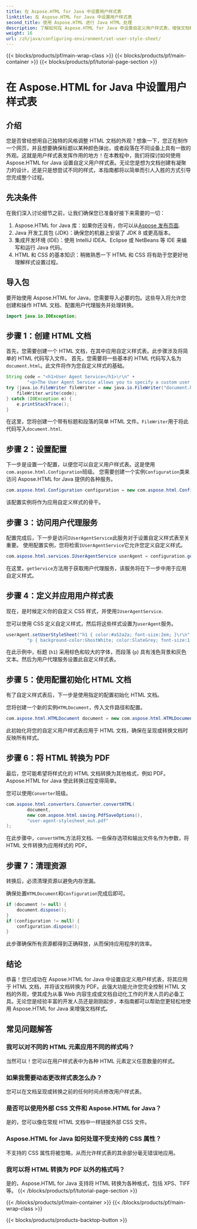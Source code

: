 ```yaml
---
title: 在 Aspose.HTML for Java 中设置用户样式表
linktitle: 在 Aspose.HTML for Java 中设置用户样式表
second_title: 使用 Aspose.HTML 进行 Java HTML 处理
description: 了解如何在 Aspose.HTML for Java 中设置自定义用户样式表，增强文档样式并轻松将 HTML 转换为 PDF。
weight: 16
url: /zh/java/configuring-environment/set-user-style-sheet/
---
```


{{< blocks/products/pf/main-wrap-class >}}
{{< blocks/products/pf/main-container >}}
{{< blocks/products/pf/tutorial-page-section >}}

# 在 Aspose.HTML for Java 中设置用户样式表

## 介绍
您是否曾经想用自己独特的风格调整 HTML 文档的外观？想象一下，您正在制作一个网页，并且想要确保标题以某种颜色弹出，或者段落在不同设备上具有一致的外观。这就是用户样式表发挥作用的地方！在本教程中，我们将探讨如何使用 Aspose.HTML for Java 设置自定义用户样式表。无论您是想为文档创建有凝聚力的设计，还是只是想尝试不同的样式，本指南都将以简单而引人入胜的方式引导您完成整个过程。
## 先决条件
在我们深入讨论细节之前，让我们确保您已准备好接下来需要的一切：
1.  Aspose.HTML for Java 库：如果你还没有，你可以从[Aspose 发布页面](https://releases.aspose.com/html/java/).
2. Java 开发工具包 (JDK)：确保您的机器上安装了 JDK 8 或更高版本。
3. 集成开发环境 (IDE)：使用 IntelliJ IDEA、Eclipse 或 NetBeans 等 IDE 来编写和运行 Java 代码。
4. HTML 和 CSS 的基本知识：稍微熟悉一下 HTML 和 CSS 将有助于您更好地理解样式设置过程。

## 导入包
要开始使用 Aspose.HTML for Java，您需要导入必要的包。这些导入将允许您创建和操作 HTML 文档、配置用户代理服务并处理转换。
```java
import java.io.IOException;
```
## 步骤 1：创建 HTML 文档
首先，您需要创建一个 HTML 文档，在其中应用自定义样式表。此步骤涉及将简单的 HTML 代码写入文件。
首先，您需要将一些基本的 HTML 代码写入名为`document.html`。此文件将作为您自定义样式的基础。
```java
String code = "<h1>User Agent Service</h1>\r\n" +
        "<p>The User Agent Service allows you to specify a custom user stylesheet, a primary character set for the document, language, and fonts settings.</p>\r\n";
try (java.io.FileWriter fileWriter = new java.io.FileWriter("document.html")) {
    fileWriter.write(code);
} catch (IOException e) {
    e.printStackTrace();
}
```
在这里，您将创建一个带有标题和段落的简单 HTML 文件。`FileWriter`用于将此代码写入`document.html`.
## 步骤 2：设置配置
下一步是设置一个配置，以便您可以自定义用户样式表。这是使用`com.aspose.html.Configuration`班级。
您需要创建一个实例`Configuration`类来访问 Aspose.HTML for Java 提供的各种服务。
```java
com.aspose.html.Configuration configuration = new com.aspose.html.Configuration();
```
该配置实例将作为应用自定义样式的骨干。
## 步骤 3：访问用户代理服务
配置完成后，下一步是访问`IUserAgentService`此服务对于设置自定义样式表至关重要。
使用配置实例，您将检索`IUserAgentService`它允许您定义自定义样式。
```java
com.aspose.html.services.IUserAgentService userAgent = configuration.getService(com.aspose.html.services.IUserAgentService.class);
```
在这里，`getService`方法用于获取用户代理服务，该服务将在下一步中用于应用自定义样式。
## 步骤 4：定义并应用用户样式表
现在，是时候定义你的自定义 CSS 样式，并使用`IUserAgentService`.

您可以使用 CSS 定义自定义样式，然后将这些样式设置为`userAgent`服务。
```java
userAgent.setUserStyleSheet("h1 { color:#a52a2a; font-size:2em; }\r\n" +
        "p { background-color:GhostWhite; color:SlateGrey; font-size:1.2em; }\r\n");
```
在此示例中，标题 (`h1`) 采用棕色和较大的字体，而段落 (`p`) 具有浅色背景和灰色文本。然后为用户代理服务设置此自定义样式表。
## 步骤 5：使用配置初始化 HTML 文档
有了自定义样式表后，下一步是使用指定的配置初始化 HTML 文档。

您将创建一个新的实例`HTMLDocument`，传入文件路径和配置。
```java
com.aspose.html.HTMLDocument document = new com.aspose.html.HTMLDocument("document.html", configuration);
```
此初始化将您的自定义用户样式表应用于 HTML 文档，确保在呈现或转换文档时反映所有样式。
## 步骤 6：将 HTML 转换为 PDF
最后，您可能希望将样式化的 HTML 文档转换为其他格式，例如 PDF。Aspose.HTML for Java 使此转换过程变得简单。

您可以使用`Converter`班级。
```java
com.aspose.html.converters.Converter.convertHTML(
        document,
        new com.aspose.html.saving.PdfSaveOptions(),
        "user-agent-stylesheet_out.pdf"
);
```
在此步骤中，`convertHTML`方法将文档、一些保存选项和输出文件名作为参数，将 HTML 文件转换为应用样式的 PDF。
## 步骤 7：清理资源
转换后，必须清理资源以避免内存泄漏。

确保处置`HTMLDocument`和`Configuration`完成后即可。
```java
if (document != null) {
    document.dispose();
}
if (configuration != null) {
    configuration.dispose();
}
```
此步骤确保所有资源都得到正确释放，从而保持应用程序的效率。

## 结论
恭喜！您已成功在 Aspose.HTML for Java 中设置自定义用户样式表，将其应用于 HTML 文档，并将该文档转换为 PDF。此强大功能允许您完全控制 HTML 文档的外观，使其成为从事 Web 内容生成或文档自动化工作的开发人员的必备工具。无论您是经验丰富的开发人员还是刚刚起步，本指南都可以帮助您更轻松地使用 Aspose.HTML for Java 来增强文档样式。
## 常见问题解答
### 我可以对不同的 HTML 元素应用不同的样式吗？  
当然可以！您可以在用户样式表中为各种 HTML 元素定义任意数量的样式。
### 如果我需要动态更改样式表怎么办？  
您可以在文档呈现或转换之前的任何时间点修改用户样式表。
### 是否可以使用外部 CSS 文件和 Aspose.HTML for Java？  
是的，您可以像在常规 HTML 文档中一样链接外部 CSS 文件。
### Aspose.HTML for Java 如何处理不受支持的 CSS 属性？  
不支持的 CSS 属性将被忽略，从而允许样式表的其余部分毫无错误地应用。
### 我可以将 HTML 转换为 PDF 以外的格式吗？  
是的，Aspose.HTML for Java 支持将 HTML 转换为各种格式，包括 XPS、TIFF 等。
{{< /blocks/products/pf/tutorial-page-section >}}

{{< /blocks/products/pf/main-container >}}
{{< /blocks/products/pf/main-wrap-class >}}

{{< blocks/products/products-backtop-button >}}
